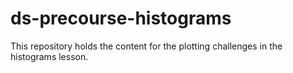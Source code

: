 # ds-precourse-histograms
This repository holds the content for the plotting challenges in the histograms lesson.
